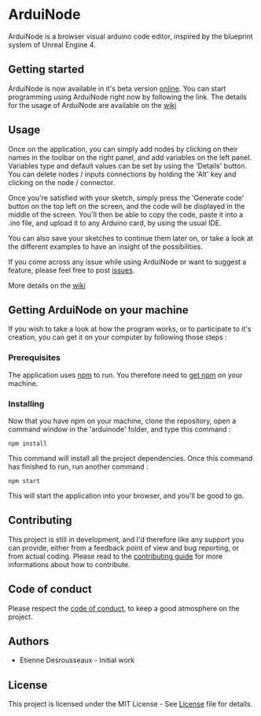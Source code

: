 # ArduiNode
ArduiNode is a browser visual arduino code editor, inspired by the blueprint system of Unreal Engine 4.

## Getting started
ArduiNode is now available in it's beta version [online](http://www.arduinode.net). You can start programming using ArduiNode right now by following the link. The details for the usage of ArduiNode are available on the [wiki](https://github.com/EtienneDx/ArduiNode/wiki/How-to-use-ArduiNode)

## Usage
Once on the application, you can simply add nodes by clicking on their names in the toolbar on the right panel, and add variables on the left panel.
Variables type and default values can be set by using the 'Details' button.
You can delete nodes / inputs connections by holding the 'Alt' key and clicking on the node / connector.

Once you're satisfied with your sketch, simply press the 'Generate code' button on the top left on the screen, and the code will be displayed in the middle of the screen.
You'll then be able to copy the code, paste it into a .ino file, and upload it to any Arduino card, by using the usual IDE.

You can also save your sketches to continue them later on, or take a look at the different examples to have an insight of the possibilities.

If you come across any issue while using ArduiNode or want to suggest a feature, please feel free to post [issues](https://github.com/EtienneDx/ArduiNode/issues).

More details on the [wiki](https://github.com/EtienneDx/ArduiNode/wiki/How-to-use-ArduiNode)

## Getting ArduiNode on your machine
If you wish to take a look at how the program works, or to participate to it's creation, you can get it on your computer by following those steps :

### Prerequisites
The application uses [npm](https://www.npmjs.com) to run.
You therefore need to [get npm](https://www.npmjs.com/get-npm) on your machine.

### Installing
Now that you have npm on your machine, clone the repository, open a command window in the 'arduinode' folder, and type this command :

    npm install

This command will install all the project dependencies. Once this command has finished to run, run another command :

    npm start

This will start the application into your browser, and you'll be good to go.

## Contributing
This project is still in development, and I'd therefore like any support you can provide, either from a feedback point of view and bug reporting, or from actual coding.
Please read to the [contributing guide](CONTRIBUTING.md) for more informations about how to contribute.

## Code of conduct
Please respect the [code of conduct](CODE_OF_CONDUCT.md), to keep a good atmosphere on the project.

## Authors
* Etienne Desrousseaux - Initial work

## License
This project is licensed under the MIT License - See [License](LICENSE) file for details.
